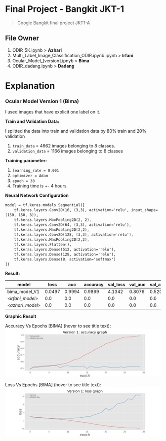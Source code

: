 # Final Project - Bangkit JKT-1
> Google Bangkit final project JKT1-A


## File Owner
1. ODIR\_5K.ipynb > **Azhari**
2. Multi\_Label\_Image\_Classification\_ODIR.ipynb.ipynb > **Irfani**
3. Ocular\_Model\_[version].ipnyb > **Bima**
4. ODIR\_dadang.ipynb > **Dadang**

# Explanation
### Ocular Model Version 1 (Bima)
I used images that have explicit one label on it.

**Train and Validation Data:**

I splitted the data into train and validation data by 80% train and 20% validation

1. ```train_data``` = 4662 images belonging to 8 classes.
2. ```validation_data``` = 1166 images belonging to 8 classes

**Training parameter:**

1. ```learning_rate = 0.001```
2. ```optimizer = Adam```
3. ```epoch = 30```
4. Training time is +- 4 hours

**Neural Network Configuration**

```
model = tf.keras.models.Sequential([
    tf.keras.layers.Conv2D(16, (3,3), activation='relu', input_shape=(150, 150, 3)),
    tf.keras.layers.MaxPooling2D(2, 2),
    tf.keras.layers.Conv2D(64, (3,3), activation='relu'),
    tf.keras.layers.MaxPooling2D(2,2),
    tf.keras.layers.Conv2D(128, (3,3), activation='relu'),
    tf.keras.layers.MaxPooling2D(2,2),
    tf.keras.layers.Flatten(),
    tf.keras.layers.Dense(512, activation='relu'),
    tf.keras.layers.Dense(128, activation='relu'),
    tf.keras.layers.Dense(8, activation='softmax')
])
```

**Result:**

| model | loss | auc | accuracy | val\_loss | val\_auc | val\_accuracy |
| ----- | ----- | ----- | ----- | ----- | ----- | ----- |
| bima\_model_V1 | 0.0497 | 0.9994 | 0.9869 | 4.1342 | 0.8076 | 0.5206 |
| _<irfani_model>_ | 0.0 | 0.0 | 0.0 | 0.0 | 0.0 | 0.0 |
| _<azhari_model>_ | 0.0 | 0.0 | 0.0 | 0.0 | 0.0 | 0.0 |

**Graphic Result**

Accuracy Vs Epochs [BIMA] (hover to see title text):
![alt text](img/bima_acc.jpg "Accuracy Vs Epochs")

Loss Vs Epochs [BIMA] (hover to see title text):
![alt text](img/bima_loss.jpg "Loss Vs Epochs")
